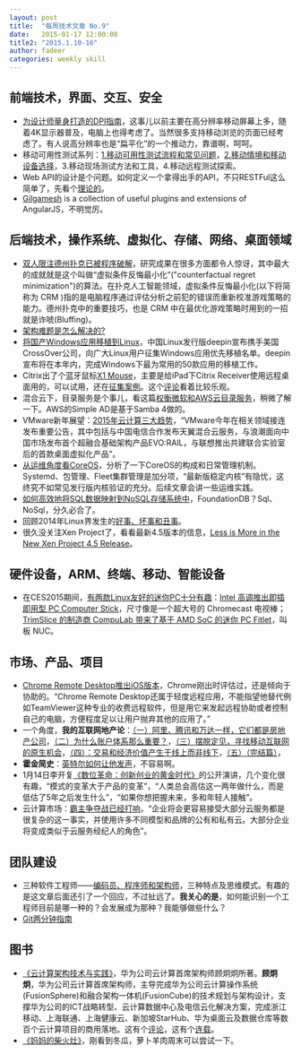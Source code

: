 ```yaml
---
layout: post
title:  "每周技术文章 No.9"
date:   2015-01-17 12:00:00
title2: "2015.1.10-16"
author: fadeer
categories: weekly skill
---
```

前端技术，界面、交互、安全
----

* [为设计师量身打造的DPI指南](http://www.woshipm.com/ucd/130275.html)，这事儿以前主要在高分辨率移动屏幕上多，随着4K显示器普及，电脑上也得考虑了。当然很多支持移动浏览的页面已经考虑了。有人说高分辨率也是“扁平化”的一个推动力，靠谱啊，呵呵。
* 移动可用性测试系列：[1.移动可用性测试流程和常见问题](http://isux.tencent.com/mobile-usability-testing-one.html)，[2.移动情境和移动设备选择](http://isux.tencent.com/mobile-usability-testing-two.html)，3.移动现场测试方法和工具，4.移动远程测试探索。
* Web API的设计是个问题。如何定义一个拿得出手的API，不只RESTFul这么简单了，先看个[理论的](http://www.infoq.com/cn/articles/web-api-design-methodology)。
* [Gilgamesh](http://sskyy.github.io/Gilgamesh/) is a collection of useful plugins and extensions of AngularJS，不明觉厉。

后端技术，操作系统、虚拟化、存储、网络、桌面领域
----

* [双人限注德州扑克已被程序破解](http://jandan.net/2015/01/14/poker-computer-program.html)，研究成果在很多方面都令人惊讶，其中最大的成就就是这个叫做“虚拟条件反悔最小化”("counterfactual regret minimization")的算法。在扑克人工智能领域，虚拟条件反悔最小化(以下将简称为 CRM )指的是电脑程序通过评估分析之前犯的错误而重新校准游戏策略的能力。德州扑克中的重要技巧，也是 CRM 中在最优化游戏策略时用到的一招就是诈唬(Bluffing)。
* [架构难题是怎么解决的?](http://www.weibo.com/1577826897/BFeh9u2ud?type=comment)
* [将国产Windows应用移植到Linux](http://www.solidot.org/story?sid=42671)，中国Linux发行版deepin宣布携手美国CrossOver公司，向广大Linux用户征集Windows应用优先移植名单。deepin宣布将在本年内，完成Windows下最为常用的50款应用的移植工作。
* Citrix出了个蓝牙鼠标[X1 Mouse](http://www.citrix.com/go/citrix-mouse.html)，主要是给iPad下Citrix Receiver使用远程桌面用的，可以试用，还在[征集案例](http://discussions.citrix.com/topic/359584-x1-mouse-giveaway/?_ga=1.74882843.841615784.1408677405)。这个[评论](http://www.brianmadden.com/blogs/brianmadden/archive/2015/01/15/citrix-is-creating-a-mouse-and-it-s-awesome.aspx)看着比较乐观。
* 混合云下，目录服务是个事儿，看这篇[权衡微软和AWS云目录服务](http://server.zdnet.com.cn/server/2015/0114/3044288.shtml)，稍微了解一下。AWS的Simple AD是基于Samba 4做的。
* VMware新年展望：[2015年云计算三大趋势](http://server.zdnet.com.cn/server/2015/0115/3044378.shtml)，“VMware今年在相关领域接连发布重要公告，其中包括与中国电信合作发布天翼混合云服务，与浪潮面向中国市场发布首个超融合基础架构产品EVO:RAIL，与联想推出共建联合实验室后的首款桌面虚拟化产品”。
* [从运维角度看CoreOS](https://www.ustack.com/blog/coreos/)，分析了一下CoreOS的构成和日常管理机制。Systemd、包管理、Fleet集群管理是加分项，“最新版稳定内核”有隐忧，这终究不如常见发行版内核验证的充分。后续文章会讲一些运维实践。
* [如何高效地将SQL数据映射到NoSQL存储系统中](http://www.infoq.com/cn/articles/map-sql-nosql)，FoundationDB？Sql、NoSql，分久必合了。
* 回顾2014年Linux界发生的[好事、坏事和丑事](http://www.techug.com/biggest-linux-stories-2014)。
* 很久没关注Xen Project了，看看最新4.5版本的信息，[Less is More in the New Xen Project 4.5 Release](https://blog.xenproject.org/2015/01/15/less-is-more-in-the-new-xen-project-4-5-release/)。

硬件设备，ARM、终端、移动、智能设备
----

* 在CES2015期间，[有两款Linux友好的迷你PC十分有趣](https://linuxtoy.org/archives/minipc-computer-stick-and-fitlet.html)：[Intel 高调推出即插即用型 PC Computer Stick](http://www.intel.com/content/www/us/en/compute-stick/intel-compute-stick.html)，尺寸像是一个超大号的 Chromecast 电视棒；[TrimSlice 的制造商 CompuLab 带来了基于 AMD SoC 的迷你 PC Fitlet](http://www.fit-pc.com/web/products/fitlet/)，叫板 NUC。

市场、产品、项目
----

* [Chrome Remote Desktop推出iOS版本](http://www.pingwest.com/chrome-remote-desktop-ios/)，Chrome刚出时评估过，还是倾向于协助的。“Chrome Remote Desktop还属于轻度远程应用，不能指望他替代例如TeamViewer这种专业的收费远程软件，但是用它来发起远程协助或者控制自己的电脑，方便程度足以让用户抛弃其他的应用了。”
* 一个角度，**我的互联网地产论**：[（一）阿里、腾讯和万达一样，它们都是房地产公司](http://www.pingwest.com/internet-and-real-estate/)，[（二）为什么账户体系那么重要？](http://www.pingwest.com/internet-and-real-estate-2/)，[（三）摆脱定见，寻找移动互联网的原生机会](http://www.pingwest.com/internet-and-real-estate-3/)，[（四）：交易和经济价值产生于线上而非线下](http://www.pingwest.com/internet-and-real-estate-4/)，[（五）（完结篇）](http://www.pingwest.com/internet-and-real-estate-5/)，
* **霍金简史**：[英特尔如何让他发声](http://www.leiphone.com/news/201501/Axq8grdarUb6iZ84.html)，不容易啊。
* 1月14日李开复[《数位革命：创新创业的黄金时代》](http://www.huxiu.com/article/106278/1.html)的公开演讲，几个变化很有趣，“模式的变革大于产品的变革”，“人类总会高估这一两年做什么，而是低估了5年之后发生什么”，“如果你想把握未来，多和年轻人接触”。
* 云计算市场：[霸主争夺战已经打响](http://server.zdnet.com.cn/server/2015/0116/3044448.shtml)，“企业将会更容易接受大部分云服务都是很复杂的这一事实，并使用许多不同模型和品牌的公有和私有云。大部分企业将变成类似于云服务经纪人的角色”。

团队建设
----

* 三种软件工程师——[编码员、程序师和架构师](http://www.techug.com/3-kind-of-software-engineer)，三种特点及思维模式。有趣的是这文章后面还引了一个回应，不过扯远了。**我关心的是**，如何能识别一个工程师目前是哪一种的？会发展成为那种？我能够做些什么？
* [Git两分钟指南](http://www.techug.com/two-minites-git-guide)

图书
----

* [《云计算架构技术与实践》](http://www.amazon.cn/%E5%9B%BE%E4%B9%A6/dp/B00N8F4TOC)，华为公司云计算首席架构师顾炯炯所著。**顾炯炯**，华为公司云计算首席架构师，主导完成华为公司云计算操作系统(FusionSphere)和融合架构一体机(FusionCube)的技术规划与架构设计，支撑华为公司的ICT战略转型、云计算数据中心及电信云化解决方案，完成浙江移动、上海联通、上海健康云、新加坡StarHub、华为桌面云及数据仓库等数百个云计算项目的商用落地。这有个[评论](http://server.zdnet.com.cn/server/2015/0115/3044436.shtml)，这有个[连载](http://blog.csdn.net/cloud_architect?viewmode=contents)。
* [《妈妈的柴火灶》](http://www.duokan.com/book/13337)，刚看到冬瓜，萝卜羊肉周末可以尝试一下。

